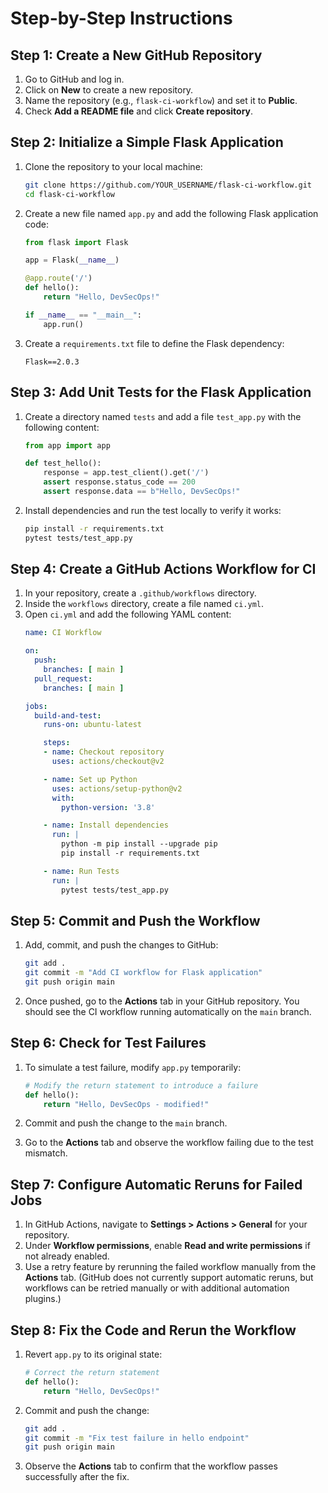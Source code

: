 # Step-by-Step Instructions

## Step 1: Create a New GitHub Repository

1. Go to GitHub and log in.
2. Click on **New** to create a new repository.
3. Name the repository (e.g., `flask-ci-workflow`) and set it to **Public**.
4. Check **Add a README file** and click **Create repository**.

## Step 2: Initialize a Simple Flask Application

1. Clone the repository to your local machine:
   ```bash
   git clone https://github.com/YOUR_USERNAME/flask-ci-workflow.git
   cd flask-ci-workflow
   ```

2. Create a new file named `app.py` and add the following Flask application code:
   ```python
   from flask import Flask

   app = Flask(__name__)

   @app.route('/')
   def hello():
       return "Hello, DevSecOps!"

   if __name__ == "__main__":
       app.run()
   ```

3. Create a `requirements.txt` file to define the Flask dependency:
   ```text
   Flask==2.0.3
   ```

## Step 3: Add Unit Tests for the Flask Application

1. Create a directory named `tests` and add a file `test_app.py` with the following content:
   ```python
   from app import app

   def test_hello():
       response = app.test_client().get('/')
       assert response.status_code == 200
       assert response.data == b"Hello, DevSecOps!"
   ```

2. Install dependencies and run the test locally to verify it works:
   ```bash
   pip install -r requirements.txt
   pytest tests/test_app.py
   ```

## Step 4: Create a GitHub Actions Workflow for CI

1. In your repository, create a `.github/workflows` directory.
2. Inside the `workflows` directory, create a file named `ci.yml`.
3. Open `ci.yml` and add the following YAML content:
   ```yaml
   name: CI Workflow

   on:
     push:
       branches: [ main ]
     pull_request:
       branches: [ main ]

   jobs:
     build-and-test:
       runs-on: ubuntu-latest

       steps:
       - name: Checkout repository
         uses: actions/checkout@v2

       - name: Set up Python
         uses: actions/setup-python@v2
         with:
           python-version: '3.8'

       - name: Install dependencies
         run: |
           python -m pip install --upgrade pip
           pip install -r requirements.txt

       - name: Run Tests
         run: |
           pytest tests/test_app.py
   ```

## Step 5: Commit and Push the Workflow

1. Add, commit, and push the changes to GitHub:
   ```bash
   git add .
   git commit -m "Add CI workflow for Flask application"
   git push origin main
   ```

2. Once pushed, go to the **Actions** tab in your GitHub repository. You should see the CI workflow running automatically on the `main` branch.

## Step 6: Check for Test Failures

1. To simulate a test failure, modify `app.py` temporarily:
   ```python
   # Modify the return statement to introduce a failure
   def hello():
       return "Hello, DevSecOps - modified!"
   ```

2. Commit and push the change to the `main` branch.
3. Go to the **Actions** tab and observe the workflow failing due to the test mismatch.

## Step 7: Configure Automatic Reruns for Failed Jobs

1. In GitHub Actions, navigate to **Settings > Actions > General** for your repository.
2. Under **Workflow permissions**, enable **Read and write permissions** if not already enabled.
3. Use a retry feature by rerunning the failed workflow manually from the **Actions** tab. (GitHub does not currently support automatic reruns, but workflows can be retried manually or with additional automation plugins.)

## Step 8: Fix the Code and Rerun the Workflow

1. Revert `app.py` to its original state:
   ```python
   # Correct the return statement
   def hello():
       return "Hello, DevSecOps!"
   ```

2. Commit and push the change:
   ```bash
   git add .
   git commit -m "Fix test failure in hello endpoint"
   git push origin main
   ```

3. Observe the **Actions** tab to confirm that the workflow passes successfully after the fix.
